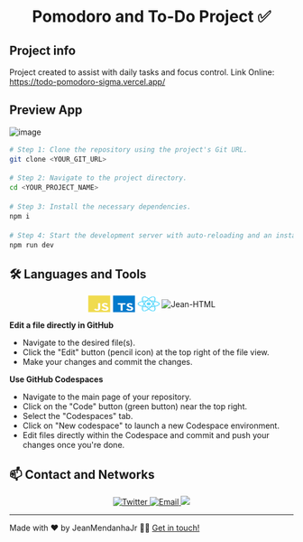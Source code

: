 <h1 align="center">
   Pomodoro and To-Do Project ✅​
</h1>

## Project info

Project created to assist with daily tasks and focus control.
Link Online: https://todo-pomodoro-sigma.vercel.app/

## Preview App
![image](https://github.com/user-attachments/assets/25973f8d-b8ac-42c2-906b-9fcbdb415e2e)


```sh
# Step 1: Clone the repository using the project's Git URL.
git clone <YOUR_GIT_URL>

# Step 2: Navigate to the project directory.
cd <YOUR_PROJECT_NAME>

# Step 3: Install the necessary dependencies.
npm i

# Step 4: Start the development server with auto-reloading and an instant preview.
npm run dev
```

## 🛠️ Languages ​​and Tools

<div align="center">
  <img align="center" alt="Jean-Js" height="30" width="40" src="https://raw.githubusercontent.com/devicons/devicon/master/icons/javascript/javascript-plain.svg">
  <img align="center" alt="Jean-Ts" height="30" width="40" src="https://raw.githubusercontent.com/devicons/devicon/master/icons/typescript/typescript-plain.svg">
  <img align="center" alt="Jean-React" height="30" width="40" src="https://raw.githubusercontent.com/devicons/devicon/master/icons/react/react-original.svg">
  <img align="center" alt="Jean-HTML" height="30" width="40" src="https://cdn.jsdelivr.net/gh/devicons/devicon@latest/icons/vitejs/vitejs-original.svg">
</div>

**Edit a file directly in GitHub**

- Navigate to the desired file(s).
- Click the "Edit" button (pencil icon) at the top right of the file view.
- Make your changes and commit the changes.

**Use GitHub Codespaces**

- Navigate to the main page of your repository.
- Click on the "Code" button (green button) near the top right.
- Select the "Codespaces" tab.
- Click on "New codespace" to launch a new Codespace environment.
- Edit files directly within the Codespace and commit and push your changes once you're done.

## 📫 Contact and Networks

<div align="center">
  <!-- <a href="https://linkedin.com/in/seu-perfil">
    <img src="https://img.shields.io/badge/LinkedIn-blue?style=for-the-badge&logo=linkedin&logoColor=white" alt="LinkedIn"/>
  </a> -->
  <a href="https://x.com/jeanmendanhaa">
    <img src="https://img.shields.io/badge/Twitter-blue?style=for-the-badge&logo=twitter&logoColor=white" alt="Twitter"/>
  </a>
   <!--<a href="https://dev.to/seu-usuario">
    <img src="https://img.shields.io/badge/dev.to-0A0A0A?style=for-the-badge&logo=dev.to&logoColor=white" alt="Dev.to"/>
  </a> -->
  <a href="mailto:contato@jeanmendanha.com">
    <img src="https://img.shields.io/badge/Email-D14836?style=for-the-badge&logo=gmail&logoColor=white" alt="Email"/>
  </a>
  <a href="https://instagram.com/jeanmendanha" target="_blank"><img src="https://img.shields.io/badge/-Instagram-%23E4405F?style=for-the-badge&logo=instagram&logoColor=white" target="_blank"></a>
</div>

---

Made with ♥ by JeanMendanhaJr 🤟🏽 [Get in touch!](mailto:contato@jeanmendanha.com)




